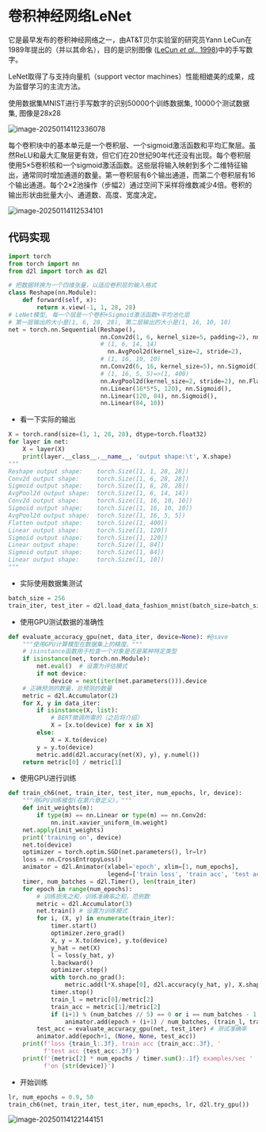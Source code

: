 # 卷积神经网络LeNet

它是最早发布的卷积神经网络之一，由AT&T贝尔实验室的研究员Yann LeCun在1989年提出的（并以其命名），目的是识别图像 ([LeCun *et al.*, 1998](https://zh-v2.d2l.ai/chapter_references/zreferences.html#id90))中的手写数字。

LeNet取得了与支持向量机（support vector machines）性能相媲美的成果，成为监督学习的主流方法。

使用数据集MNIST进行手写数字的识别50000个训练数据集, 10000个测试数据集, 图像是28x28

![image-20250114112336078](https://picture-01-1316374204.cos.ap-beijing.myqcloud.com/image/202501141123260.png)

每个卷积块中的基本单元是一个卷积层、一个sigmoid激活函数和平均汇聚层。虽然ReLU和最大汇聚层更有效，但它们在20世纪90年代还没有出现。每个卷积层使用5×5卷积核和一个sigmoid激活函数。这些层将输入映射到多个二维特征输出，通常同时增加通道的数量。第一卷积层有6个输出通道，而第二个卷积层有16个输出通道。每个2×2池操作（步幅2）通过空间下采样将维数减少4倍。卷积的输出形状由批量大小、通道数、高度、宽度决定。

![image-20250114112534101](https://picture-01-1316374204.cos.ap-beijing.myqcloud.com/image/202501141125187.png)

## 代码实现

```python
import torch
from torch import nn
from d2l import torch as d2l

# 把数据转换为一个四维张量，以适应卷积层的输入格式
class Reshape(nn.Module):
    def forward(self, x):
        return x.view(-1, 1, 28, 28)
# LeNet模型, 每一个层是一个卷积+Sigmoid激活函数+平均池化层
# 第一层输出的大小是(1, 6, 28, 28), 第二层输出的大小是(1, 16, 10, 10)    
net = torch.nn.Sequential(Reshape(), 
                          nn.Conv2d(1, 6, kernel_size=5, padding=2), nn.Sigmoid(),
                          # (1, 6, 14, 14)
                            nn.AvgPool2d(kernel_size=2, stride=2), 
                          # (1, 16, 10, 10)
                          nn.Conv2d(6, 16, kernel_size=5), nn.Sigmoid(), 
                          # (1, 16, 5, 5)=>(1, 400)
                          nn.AvgPool2d(kernel_size=2, stride=2), nn.Flatten(), 
                          nn.Linear(16*5*5, 120), nn.Sigmoid(),
                          nn.Linear(120, 84), nn.Sigmoid(),
                          nn.Linear(84, 10))
```

+ 看一下实际的输出

```python
X = torch.rand(size=(1, 1, 28, 28), dtype=torch.float32)
for layer in net:
    X = layer(X)
    print(layer.__class__.__name__, 'output shape:\t', X.shape)
"""
Reshape output shape:	 torch.Size([1, 1, 28, 28])
Conv2d output shape:	 torch.Size([1, 6, 28, 28])
Sigmoid output shape:	 torch.Size([1, 6, 28, 28])
AvgPool2d output shape:	 torch.Size([1, 6, 14, 14])
Conv2d output shape:	 torch.Size([1, 16, 10, 10])
Sigmoid output shape:	 torch.Size([1, 16, 10, 10])
AvgPool2d output shape:	 torch.Size([1, 16, 5, 5])
Flatten output shape:	 torch.Size([1, 400])
Linear output shape:	 torch.Size([1, 120])
Sigmoid output shape:	 torch.Size([1, 120])
Linear output shape:	 torch.Size([1, 84])
Sigmoid output shape:	 torch.Size([1, 84])
Linear output shape:	 torch.Size([1, 10])
"""
```

+ 实际使用数据集测试

```python
batch_size = 256
train_iter, test_iter = d2l.load_data_fashion_mnist(batch_size=batch_size)
```



+ 使用GPU测试数据的准确性

```python
def evaluate_accuracy_gpu(net, data_iter, device=None): #@save
    """使用GPU计算模型在数据集上的精度。"""
    # isinstance函数用于检查一个对象是否是某种特定类型
    if isinstance(net, torch.nn.Module):
        net.eval()  # 设置为评估模式
        if not device:
            device = next(iter(net.parameters())).device
    # 正确预测的数量，总预测的数量
    metric = d2l.Accumulator(2)
    for X, y in data_iter:
        if isinstance(X, list):
            # BERT微调所需的（之后将介绍）
            X = [x.to(device) for x in X]
        else:
            X = X.to(device)
        y = y.to(device)
        metric.add(d2l.accuracy(net(X), y), y.numel())
    return metric[0] / metric[1]
```

+ 使用GPU进行训练

```python
def train_ch6(net, train_iter, test_iter, num_epochs, lr, device):
    """用GPU训练模型(在第六章定义)。"""
    def init_weights(m):
        if type(m) == nn.Linear or type(m) == nn.Conv2d:
            nn.init.xavier_uniform_(m.weight)
    net.apply(init_weights)
    print('training on', device)
    net.to(device)
    optimizer = torch.optim.SGD(net.parameters(), lr=lr)
    loss = nn.CrossEntropyLoss()
    animator = d2l.Animator(xlabel='epoch', xlim=[1, num_epochs],
                            legend=['train loss', 'train acc', 'test acc'])
    timer, num_batches = d2l.Timer(), len(train_iter)
    for epoch in range(num_epochs):
        # 训练损失之和，训练准确率之和，范例数
        metric = d2l.Accumulator(3)
        net.train() # 设置为训练模式
        for i, (X, y) in enumerate(train_iter):
            timer.start()
            optimizer.zero_grad()
            X, y = X.to(device), y.to(device)
            y_hat = net(X)
            l = loss(y_hat, y)
            l.backward()
            optimizer.step()
            with torch.no_grad():
                metric.add(l*X.shape[0], d2l.accuracy(y_hat, y), X.shape[0])
            timer.stop()
            train_l = metric[0]/metric[2]
            train_acc = metric[1]/metric[2]
            if (i+1) % (num_batches // 5) == 0 or i == num_batches - 1:
                animator.add(epoch + (i+1) / num_batches, (train_l, train_acc, None))
        test_acc = evaluate_accuracy_gpu(net, test_iter) # 测试准确率
        animator.add(epoch+1, (None, None, test_acc))
    print(f'loss {train_l:.3f}, train acc {train_acc:.3f}, '
          f'test acc {test_acc:.3f}')
    print(f'{metric[2] * num_epochs / timer.sum():.1f} examples/sec '
          f'on {str(device)}')
```

+ 开始训练

```python
lr, num_epochs = 0.9, 50
train_ch6(net, train_iter, test_iter, num_epochs, lr, d2l.try_gpu())
```

![image-20250114122144151](https://picture-01-1316374204.cos.ap-beijing.myqcloud.com/image/202501141221262.png)